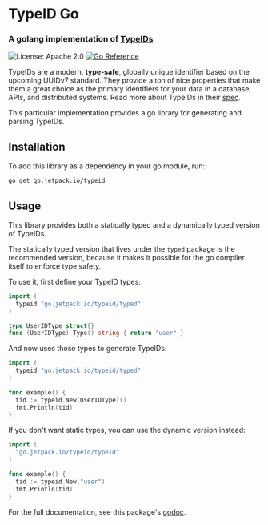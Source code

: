 # TypeID Go
### A golang implementation of [TypeIDs](https://github.com/jetpack-io/typeid)
![License: Apache 2.0](https://img.shields.io/github/license/jetpack-io/typeid-go) [![Go Reference](https://pkg.go.dev/badge/go.jetpack.io/typeid.svg)](https://pkg.go.dev/go.jetpack.io/typeid)

TypeIDs are a modern, **type-safe**, globally unique identifier based on the upcoming
UUIDv7 standard. They provide a ton of nice properties that make them a great choice
as the primary identifiers for your data in a database, APIs, and distributed systems.
Read more about TypeIDs in their [spec](https://github.com/jetpack-io/typeid).

This particular implementation provides a go library for generating and parsing TypeIDs.

## Installation

To add this library as a dependency in your go module, run:

```bash
go get go.jetpack.io/typeid
```

## Usage
This library provides both a statically typed and a dynamically typed version of TypeIDs.

The statically typed version that lives under the `typed` package is the recommended version,
because it makes it possible for the go compiler itself to enforce type safety.

To use it, first define your TypeID types:

```go
import (
  typeid "go.jetpack.io/typeid/typed"
)

type UserIDType struct{}
func (UserIDType) Type() string { return "user" }
```

And now uses those types to generate TypeIDs:

```go
import (
  typeid "go.jetpack.io/typeid/typed"
)

func example() {
  tid := typeid.New[UserIDType]()
  fmt.Println(tid)
}
```

If you don't want static types, you can use the dynamic version instead:
  
```go
import (
  "go.jetpack.io/typeid/typeid"
)

func example() {
  tid := typeid.New("user")
  fmt.Println(tid)
}
```

For the full documentation, see this package's [godoc](https://pkg.go.dev/go.jetpack.io/typeid).